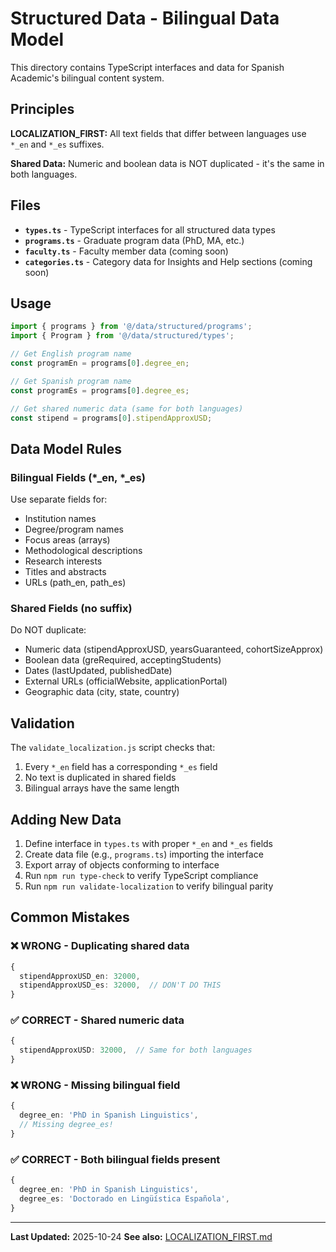 # Structured Data - Bilingual Data Model

This directory contains TypeScript interfaces and data for Spanish Academic's bilingual content system.

## Principles

**LOCALIZATION_FIRST:** All text fields that differ between languages use `*_en` and `*_es` suffixes.

**Shared Data:** Numeric and boolean data is NOT duplicated - it's the same in both languages.

## Files

- **`types.ts`** - TypeScript interfaces for all structured data types
- **`programs.ts`** - Graduate program data (PhD, MA, etc.)
- **`faculty.ts`** - Faculty member data (coming soon)
- **`categories.ts`** - Category data for Insights and Help sections (coming soon)

## Usage

```typescript
import { programs } from '@/data/structured/programs';
import { Program } from '@/data/structured/types';

// Get English program name
const programEn = programs[0].degree_en;

// Get Spanish program name  
const programEs = programs[0].degree_es;

// Get shared numeric data (same for both languages)
const stipend = programs[0].stipendApproxUSD;
```

## Data Model Rules

### Bilingual Fields (*_en, *_es)

Use separate fields for:
- Institution names
- Degree/program names  
- Focus areas (arrays)
- Methodological descriptions
- Research interests
- Titles and abstracts
- URLs (path_en, path_es)

### Shared Fields (no suffix)

Do NOT duplicate:
- Numeric data (stipendApproxUSD, yearsGuaranteed, cohortSizeApprox)
- Boolean data (greRequired, acceptingStudents)
- Dates (lastUpdated, publishedDate)
- External URLs (officialWebsite, applicationPortal)
- Geographic data (city, state, country)

## Validation

The `validate_localization.js` script checks that:
1. Every `*_en` field has a corresponding `*_es` field
2. No text is duplicated in shared fields
3. Bilingual arrays have the same length

## Adding New Data

1. Define interface in `types.ts` with proper `*_en` and `*_es` fields
2. Create data file (e.g., `programs.ts`) importing the interface
3. Export array of objects conforming to interface
4. Run `npm run type-check` to verify TypeScript compliance
5. Run `npm run validate-localization` to verify bilingual parity

## Common Mistakes

### ❌ WRONG - Duplicating shared data

```typescript
{
  stipendApproxUSD_en: 32000,
  stipendApproxUSD_es: 32000,  // DON'T DO THIS
}
```

### ✅ CORRECT - Shared numeric data

```typescript
{
  stipendApproxUSD: 32000,  // Same for both languages
}
```

### ❌ WRONG - Missing bilingual field

```typescript
{
  degree_en: 'PhD in Spanish Linguistics',
  // Missing degree_es!
}
```

### ✅ CORRECT - Both bilingual fields present

```typescript
{
  degree_en: 'PhD in Spanish Linguistics',
  degree_es: 'Doctorado en Lingüística Española',
}
```

---

**Last Updated:** 2025-10-24
**See also:** [LOCALIZATION_FIRST.md](../../../docs/LOCALIZATION_FIRST.md)
